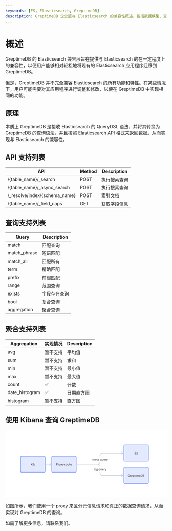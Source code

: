 ```yaml
---
keywords: [ES, Elasticsearch, GreptimeDB]
description: GreptimeDB 企业版与 Elasticsearch 的兼容性概述，包括数据模型、查询语法和 API 接口等方面的对比。
---
```


# 概述

GreptimeDB 的 Elasticsearch 兼容层旨在提供与 Elasticsearch 的在一定程度上的兼容性，以便用户能够相对轻松地将现有的 Elasticsearch 应用程序迁移到 GreptimeDB。

但是，GreptimeDB 并不完全兼容 Elasticsearch 的所有功能和特性。在某些情况下，用户可能需要对其应用程序进行调整和修改，以便在 GreptimeDB 中实现相同的功能。

## 原理

本质上 GreptimeDB 是接收 Elasticsearch 的 QueryDSL 语法，并将其转换为 GreptimeDB 的查询语法，并且按照 Elasticsearch API 格式来返回数据。从而实现与 Elasticsearch 的兼容性。

## API 支持列表

| API                            | Method | Description  |
| ------------------------------ | ------ | ------------ |
| /{table_name}/\_search         | POST   | 执行搜索查询 |
| /{table_name}/\_async_search   | POST   | 执行搜索查询 |
| /\_resolve/index/{schema_name} | POST   | 索引文档     |
| /{table_name}/\_field_caps     | GET    | 获取字段信息 |

## 查询支持列表

| Query        | Description  |
| ------------ | ------------ |
| match        | 匹配查询     |
| match_phrase | 短语匹配     |
| match_all    | 匹配所有     |
| term         | 精确匹配     |
| prefix       | 前缀匹配     |
| range        | 范围查询     |
| exists       | 字段存在查询 |
| bool         | 复合查询     |
| aggregation  | 聚合查询     |

## 聚合支持列表

| Aggregation    | 实现情况 | Description |
| -------------- | -------- | ----------- |
| avg            | 暂不支持 | 平均值      |
| sum            | 暂不支持 | 求和        |
| min            | 暂不支持 | 最小值      |
| max            | 暂不支持 | 最大值      |
| count          | ✅       | 计数        |
| date_histogram | ✅       | 日期直方图  |
| histogram      | 暂不支持 | 直方图      |

## 使用 Kibana 查询 GreptimeDB

![alt text](image.png)

如图所示，我们使用一个 proxy 来区分元信息请求和真正的数据查询请求，从而实现对 GreptimeDB 的查询。

如需了解更多信息，请联系我们。
